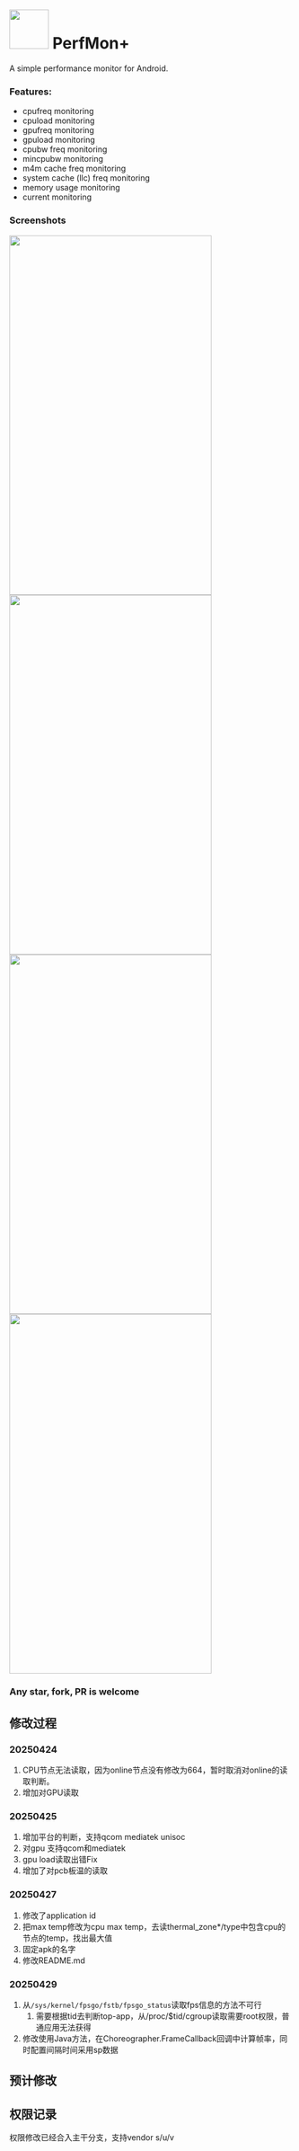 # <img src="https://raw.githubusercontent.com/xzr467706992/PerfMon-Plus/master/app/src/main/res/drawable/icon.png" width="70" height="70" /> PerfMon+ 
A simple performance monitor for Android.
### Features:
* cpufreq monitoring
* cpuload monitoring
* gpufreq monitoring
* gpuload monitoring
* cpubw freq monitoring
* mincpubw monitoring
* m4m cache freq monitoring
* system cache (llc) freq monitoring
* memory usage monitoring
* current monitoring

### Screenshots
<img src="https://raw.githubusercontent.com/xzr467706992/PerfMon-Plus/master/screenshots/1.jpg" width="360" height="640" /> <img src="https://raw.githubusercontent.com/xzr467706992/PerfMon-Plus/master/screenshots/2.jpg" width="360" height="640" />
<img src="https://raw.githubusercontent.com/xzr467706992/PerfMon-Plus/master/screenshots/3.jpg" width="360" height="640" /> <img src="https://raw.githubusercontent.com/xzr467706992/PerfMon-Plus/master/screenshots/4.jpg" width="360" height="640" />

### Any star, fork, PR is welcome


## 修改过程
### 20250424
1. CPU节点无法读取，因为online节点没有修改为664，暂时取消对online的读取判断。
2. 增加对GPU读取

### 20250425
1. 增加平台的判断，支持qcom mediatek unisoc
2. 对gpu 支持qcom和mediatek
3. gpu load读取出错Fix
4. 增加了对pcb板温的读取

### 20250427
1. 修改了application id
2. 把max temp修改为cpu max temp，去读thermal_zone*/type中包含cpu的节点的temp，找出最大值
3. 固定apk的名字
4. 修改README.md

### 20250429
1. 从`/sys/kernel/fpsgo/fstb/fpsgo_status`读取fps信息的方法不可行
   1. 需要根据tid去判断top-app，从/proc/$tid/cgroup读取需要root权限，普通应用无法获得
2. 修改使用Java方法，在Choreographer.FrameCallback回调中计算帧率，同时配置间隔时间采用sp数据

## 预计修改

## 权限记录
权限修改已经合入主干分支，支持vendor s/u/v